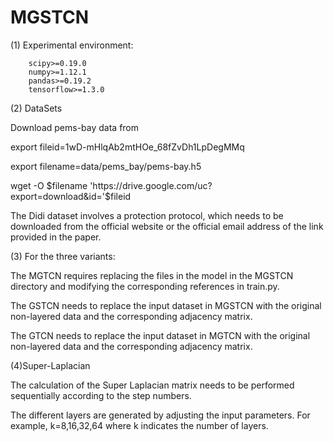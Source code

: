 # MGSTCN
(1) Experimental environment:

        scipy>=0.19.0
        numpy>=1.12.1
        pandas>=0.19.2
        tensorflow>=1.3.0

(2) DataSets

Download pems-bay data from 

export fileid=1wD-mHlqAb2mtHOe_68fZvDh1LpDegMMq

export filename=data/pems_bay/pems-bay.h5

wget -O $filename 'https://drive.google.com/uc?export=download&id='$fileid

The Didi dataset involves a protection protocol, which needs to be downloaded from the official website or the official email address of the link provided in the paper.


(3) For the three variants:

The MGTCN requires replacing the files in the model in the MGSTCN directory and modifying the corresponding references in train.py.

The GSTCN needs to replace the input dataset in MGSTCN with the original non-layered data and the corresponding adjacency matrix.

The GTCN needs to replace the input dataset in MGTCN with the original non-layered data and the corresponding adjacency matrix.


(4)Super-Laplacian

The calculation of the Super Laplacian matrix needs to be performed sequentially according to the step numbers. 

The different layers are generated by adjusting the input parameters. For example, k=8,16,32,64 where k indicates the number of layers.
